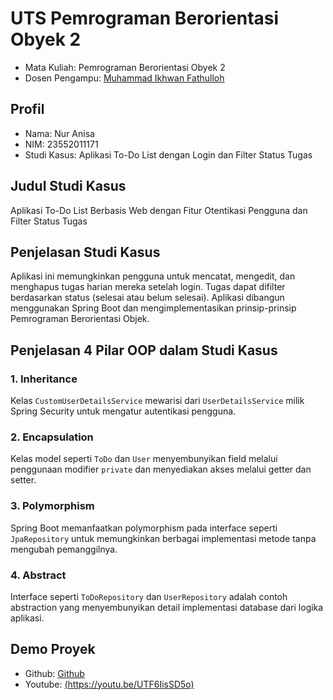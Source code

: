 
# UTS Pemrograman Berorientasi Obyek 2
<ul>
  <li>Mata Kuliah: Pemrograman Berorientasi Obyek 2</li>
  <li>Dosen Pengampu: <a href="https://github.com/Muhammad-Ikhwan-Fathulloh">Muhammad Ikhwan Fathulloh</a></li>
</ul>

## Profil
<ul>
  <li>Nama: Nur Anisa</li>
  <li>NIM: 23552011171</li>
  <li>Studi Kasus: Aplikasi To-Do List dengan Login dan Filter Status Tugas</li>
</ul>

## Judul Studi Kasus
<p>Aplikasi To-Do List Berbasis Web dengan Fitur Otentikasi Pengguna dan Filter Status Tugas</p>

## Penjelasan Studi Kasus
<p>Aplikasi ini memungkinkan pengguna untuk mencatat, mengedit, dan menghapus tugas harian mereka setelah login.
Tugas dapat difilter berdasarkan status (selesai atau belum selesai). Aplikasi dibangun menggunakan Spring Boot dan
mengimplementasikan prinsip-prinsip Pemrograman Berorientasi Objek.</p>

## Penjelasan 4 Pilar OOP dalam Studi Kasus

### 1. Inheritance
<p>Kelas <code>CustomUserDetailsService</code> mewarisi dari <code>UserDetailsService</code> milik Spring Security untuk mengatur autentikasi pengguna.</p>

### 2. Encapsulation
<p>Kelas model seperti <code>ToDo</code> dan <code>User</code> menyembunyikan field melalui penggunaan modifier <code>private</code> dan menyediakan akses melalui getter dan setter.</p>

### 3. Polymorphism
<p>Spring Boot memanfaatkan polymorphism pada interface seperti <code>JpaRepository</code> untuk memungkinkan berbagai implementasi metode tanpa mengubah pemanggilnya.</p>

### 4. Abstract
<p>Interface seperti <code>ToDoRepository</code> dan <code>UserRepository</code> adalah contoh abstraction yang menyembunyikan detail implementasi database dari logika aplikasi.</p>

## Demo Proyek
<ul>
  <li>Github: <a href="">Github</a></li>
  <li>Youtube: <a href="">(https://youtu.be/UTF6IisSD5o)</a></li>
</ul>
